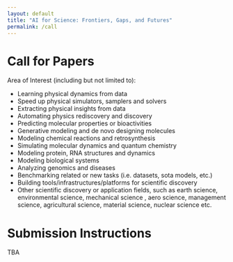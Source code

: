 ```yaml
---
layout: default
title: "AI for Science: Frontiers, Gaps, and Futures"
permalink: /call
---
```


# Call for Papers

Area of Interest (including but not limited to):
- Learning physical dynamics from data
- Speed up physical simulators, samplers and solvers
- Extracting physical insights from data
- Automating physics rediscovery and discovery
- Predicting molecular properties or bioactivities
- Generative modeling and de novo designing molecules
- Modeling chemical reactions and retrosynthesis
- Simulating molecular dynamics and quantum chemistry 
- Modeling protein, RNA structures and dynamics
- Modeling biological systems
- Analyzing genomics and diseases
- Benchmarking related or new tasks (i.e. datasets, sota models, etc.)
- Building tools/infrastructures/platforms for scientific discovery 
- Other scientific discovery or application fields, such as earth science, environmental science, mechanical science , aero science, management science, agricultural science, material science, nuclear science etc.


# Submission Instructions

TBA
